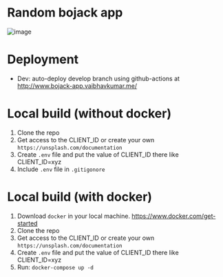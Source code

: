 # Random bojack app

![image](https://user-images.githubusercontent.com/6745332/85291585-a5263600-b4d5-11ea-85c1-54372d339a4f.png)

# Deployment

- Dev: auto-deploy develop branch using github-actions at
  http://www.bojack-app.vaibhavkumar.me/

# Local build (without docker)

1. Clone the repo
2. Get access to the CLIENT_ID or create your own `https://unsplash.com/documentation`
3. Create `.env` file and put the value of CLIENT_ID there like CLIENT_ID=xyz
4. Include `.env` file in `.gitigonore`

# Local build (with docker)

1. Download `docker` in your local machine. https://www.docker.com/get-started
2. Clone the repo
3. Get access to the CLIENT_ID or create your own `https://unsplash.com/documentation`
4. Create `.env` file and put the value of CLIENT_ID there like CLIENT_ID=xyz
5. Run: `docker-compose up -d`
